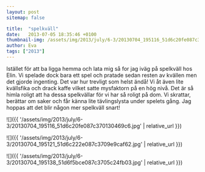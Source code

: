 ```yaml
---
layout: post
sitemap: false

title:  "spelkväll"
date:   2013-07-05 18:35:46 +0100
thumbnail-img: /assets/img/2013/july/6-3/20130704_195116_51d6c20fe087c370130469c6.jpg
author: Eva
tags: ["2013"]
---
```


Istället för att ba ligga hemma och lata mig så for jag iväg på spelkväll hos Elin. Vi spelade dock bara ett spel och pratade sedan resten av kvällen men det gjorde ingenting.  Det var hur trevligt som helst ändå! Vi åt även lite kvällsfika och drack kaffe vilket satte mysfaktorn på en hög nivå. Det är så himla roligt att ha dessa spelkvällar för vi har så roligt på dom. Vi skrattar, berättar om saker och får känna lite tävlingslysta under spelets gång. Jag hoppas att det blir någon mer spelkväll snart!

![]({{ '/assets/img/2013/july/6-3/20130704_195116_51d6c20fe087c370130469c6.jpg'  | relative_url }})

![]({{ '/assets/img/2013/july/6-3/20130704_195121_51d6c222e087c3709e9caf62.jpg'  | relative_url }})

![]({{ '/assets/img/2013/july/6-3/20130704_195138_51d6f5bce087c3705c24fb03.jpg'  | relative_url }})

